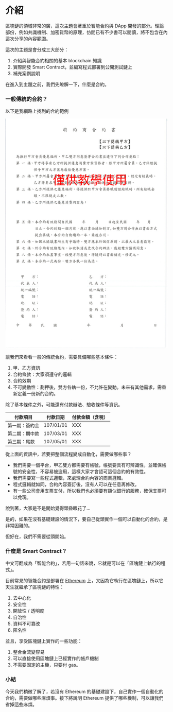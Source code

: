 # 介紹

區塊鏈的領域非常的廣，這次主題會著重於智能合約與 DApp 開發的部分。理論部份，例如共識機制、加密貨幣的原理，仿間已有不少書可以閱讀，將不包含在內這次分享的內容範圍。

這次的主題是會分成三大部分：

1. 介紹與智能合約相關的基本 blockchain 知識
1. 實際開發 Smart Contract，並編寫程式部署到公開測試鏈上
1. 補充案例說明

在進入到主題之前，我們先瞭解一下，什麼是合約。

### 一般傳統的合約？

以下是我網路上找到的合約範例

![](assets/01_contract_templete.jpg)

讓我們來看看一般的傳統合約，需要具備哪些基本條件：

1. 甲、乙方資訊
2. 合約條款：大家須遵守的邏輯
3. 合約效期
4. 不可變動性：劃押後，雙方各執一份，不允許在變動。未來有其他需求，需重新定義一份新的合約。

除了基本條件之外，可能還有付款辦法、驗收條件等資訊。

付款項目 | 付款日期 | 付款金額（含稅）
---------|----------|---------
 第一期：簽約金 | 107/01/01 | XXX
 第二期：期中款 | 107/03/01 | XXX
 第三期：尾款 | 107/05/01 | XXX

 從上面的資訊中，若要把整個流程變成自動化，需要做哪些事？

 * 我們需要一個平台，甲乙雙方都需要有帳號，帳號要具有可辨識性，並確保帳號的安全性，不容易被盜用，這樣大家才會認可這個合約的有效性。
 * 我們需要寫一些程式邏輯，來處理合約內容的商業邏輯。
 * 程式邏輯就如同，合約內容簽訂後，沒有人可以在任意再修改。
 * 有一些公司會用支票支付，所以我們也必須要有類似銀行的服務，確保支票可以兌現。

說到著，大家是不是開始覺得頭昏眼花了...

是的，如果在沒有基礎建設的情況下，要自己從頭實作一個可以自動化的合約，是非常困難的。

但好在，我們不需要從頭開始。

### 什麼是 Smart Contract？

中文可翻成為「智能合約」，若用一句話來說，它就是可以在「區塊鏈上執行的程式」。

目前常見的智能合約是部署在 [Ethereum](https://www.ethereum.org/) 上，又因為它執行在區塊鏈上，所以它天生就繼承了區塊鏈的特性：

1. 去中心化
1. 安全性
1. 開放性 / 透明度
1. 自治性
1. 資料不可篡改
1. 匿名性

並且，享受區塊鏈上實作的一些功能：

1. 整合金流變容易
1. 可以直接使用區塊鏈上已經實作的帳戶機制
1. 不需要固定的主機，只要付 gas。

### 小結

今天我們稍微了解了，若沒有 Ethereum 的基礎建設下，自己實作一個自動化的合約，需要做哪些麻煩事。接下將說明 Ethereum 提供了哪些機制，可以讓我們省掉這些麻煩。